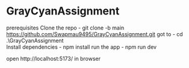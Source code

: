 # GrayCyanAssignment

prerequisites 
Clone the repo - git clone -b main https://github.com/Swapmau9495/GrayCyanAssignment.git
 got to -  cd .\GrayCyanAssignment\
 Install dependencies - npm install
 run the app -  npm run dev

 open http://localhost:5173/ in browser